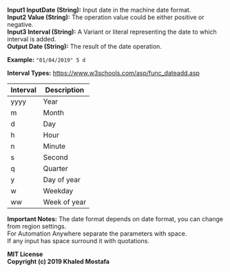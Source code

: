 **Input1 InputDate (String):** Input date in the machine date format.  
**Input2 Value (String):** The operation value could be either positive or negative.  
**Input3 Interval (String):** A Variant or literal representing the date to which interval is added.  
**Output Date (String):** The result of the date operation.  

**Example:** `"01/04/2019" 5 d`   

**Interval Types:**   https://www.w3schools.com/asp/func_dateadd.asp

| Interval | Description  |
|----------|--------------|
| yyyy     | Year         |
| m        | Month        |
| d        | Day          |
| h        | Hour         |
| n        | Minute       |
| s        | Second       |
| q        | Quarter      |
| y        | Day of year  |
| w        | Weekday      |
| ww       | Week of year |


**Important Notes:** 
The date format depends on date format, you can change from region settings.   
For Automation Anywhere separate the parameters with space.  
If any input has space surround it with quotations.  

**MIT License**  
**Copyright (c) 2019 Khaled Mostafa**



